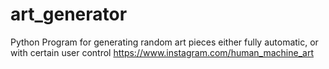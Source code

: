 # art_generator
Python Program for generating random art pieces either fully automatic, or with certain user control
https://www.instagram.com/human_machine_art
